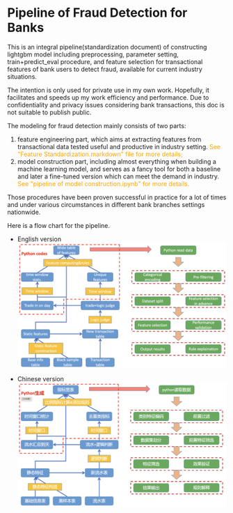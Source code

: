 # Pipeline of Fraud Detection for Banks

This is an integral pipeline(standardization document) of constructing lightgbm model including preprocessing, parameter setting, train+predict_eval procedure, and feature selection for transactional features of bank users to detect fraud, available for current industry situations.  

The intention is only used for private use in my own work. Hopefully, it facilitates and speeds up my work efficiency and performance. Due to confidentiality and privacy issues considering bank transactions, this doc is not suitable to publish public.  

The modeling for fraud detection mainly consists of two parts:

1. feature engineering part, which aims at extracting features from transactional data tested useful and productive in industry setting. <font color=orange>See "Feature Standardization.markdown" file for more details;</font>
2. model construction part, including almost everything when building a machine learning model, and serves as a fancy tool for both a baseline and later a fine-tuned version which can meet the demand in industry. <font color=orange>See "pipeline of model construction.ipynb" for more details. </font>

Those procedures have been proven successful in practice for a lot of times and under various circumstances in different bank branches settings nationwide.

Here is a flow chart for the pipeline.
- English version
![avatar](en_version.png)

- Chinese version
![avatar](cn_version.png)
